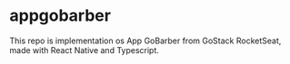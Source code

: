 # appgobarber

This repo is implementation os App GoBarber from GoStack RocketSeat, made with React Native and Typescript.
